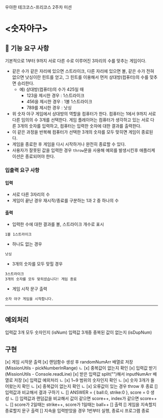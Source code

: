 우아한 테크코스-프리코스 2주차 미션

# <숫자야구>

## 🚀 기능 요구 사항

기본적으로 1부터 9까지 서로 다른 수로 이루어진 3자리의 수를 맞추는 게임이다.

- 같은 수가 같은 자리에 있으면 스트라이크, 다른 자리에 있으면 볼, 같은 수가 전혀 없으면 낫싱이란 힌트를 얻고, 그 힌트를 이용해서 먼저 상대방(컴퓨터)의 수를 맞추면 승리한다.
  - 예) 상대방(컴퓨터)의 수가 425일 때
    - 123을 제시한 경우 : 1스트라이크
    - 456을 제시한 경우 : 1볼 1스트라이크
    - 789를 제시한 경우 : 낫싱
- 위 숫자 야구 게임에서 상대방의 역할을 컴퓨터가 한다. 컴퓨터는 1에서 9까지 서로 다른 임의의 수 3개를 선택한다. 게임 플레이어는 컴퓨터가 생각하고 있는 서로 다른 3개의 숫자를 입력하고, 컴퓨터는 입력한 숫자에 대한
  결과를 출력한다.
- 이 같은 과정을 반복해 컴퓨터가 선택한 3개의 숫자를 모두 맞히면 게임이 종료된다.
- 게임을 종료한 후 게임을 다시 시작하거나 완전히 종료할 수 있다.
- 사용자가 잘못된 값을 입력한 경우 `throw`문을 사용해 예외를 발생시킨후 애플리케이션은 종료되어야 한다.

### 입출력 요구 사항

#### 입력

- 서로 다른 3자리의 수
- 게임이 끝난 경우 재시작/종료를 구분하는 1과 2 중 하나의 수

#### 출력

- 입력한 수에 대한 결과를 볼, 스트라이크 개수로 표시

```
1볼 1스트라이크
```

- 하나도 없는 경우

```
낫싱
```

- 3개의 숫자를 모두 맞힐 경우

```
3스트라이크
3개의 숫자를 모두 맞히셨습니다! 게임 종료
```

- 게임 시작 문구 출력

```
숫자 야구 게임을 시작합니다.
```

---

## 예외처리

입력값 3개 모두 숫자인지 (isNum)
입력값 3개중 중복된 값이 없는지 (isDupNum)

## 구현

[x] 게임 시작문 출력
[x] 랜덤함수 생성 후 randomNumArr 배열로 저장(MissionUtils - pickNumberInRange)
ㄴ [x] 중복값이 없는지 확인
[x] 입력값 받기 (MissionUtils - Console.readLine)
[x] 받은 입력값 split("")해서 inputNumArr 배열로 저장
[x] 입력값 예외처리
ㄴ [x] 1~9 범위의 숫자인지 확인
ㄴ [x] 숫자 3개가 들어왔는지 확인
ㄴ [x] 중복값이 없는지 확인
ㄴ [x] 오류값이 있는 경우 throw 후 종료
[] 입력값과 비교해서 결과 구하기
ㄴ [] ANSWER = { ball:0, strike:0 }, score = 0 생성
ㄴ [] 입력값과 랜덤값을 비교해서 값이 같으면 score++, index가 같으면 score++
ㄴ [] score가 2일때는 strike++, score가 1일때는 ball++
[] 출력
[] 게임을 지속할지 종료할지 문구 출력
[] 지속을 입력받았을 경우 1번부터 실행, 종료시 프로그램 종료

